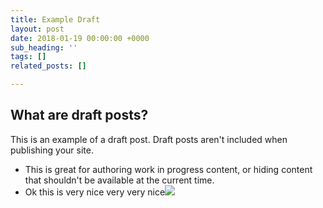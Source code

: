 ```yaml
---
title: Example Draft
layout: post
date: 2018-01-19 00:00:00 +0000
sub_heading: ''
tags: []
related_posts: []

---
```

## What are draft posts?

This is an example of a draft post. Draft posts aren't included when publishing your site.

* This is great for authoring work in progress content, or hiding content that shouldn't be available at the current time.
* Ok this is very nice very very nice![](/uploads/2017/11/14/alejandra-higareda-295605.jpg)